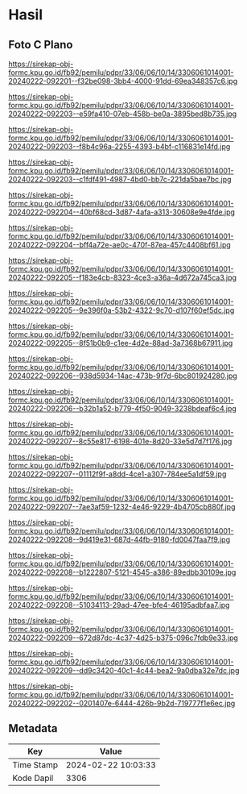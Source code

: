 # Hasil

## Foto C Plano

https://sirekap-obj-formc.kpu.go.id/fb92/pemilu/pdpr/33/06/06/10/14/3306061014001-20240222-092201--f32be098-3bb4-4000-91dd-69ea348357c6.jpg

https://sirekap-obj-formc.kpu.go.id/fb92/pemilu/pdpr/33/06/06/10/14/3306061014001-20240222-092203--e59fa410-07eb-458b-be0a-3895bed8b735.jpg

https://sirekap-obj-formc.kpu.go.id/fb92/pemilu/pdpr/33/06/06/10/14/3306061014001-20240222-092203--f8b4c96a-2255-4393-b4bf-c116831e14fd.jpg

https://sirekap-obj-formc.kpu.go.id/fb92/pemilu/pdpr/33/06/06/10/14/3306061014001-20240222-092203--c1fdf491-4987-4bd0-bb7c-221da5bae7bc.jpg

https://sirekap-obj-formc.kpu.go.id/fb92/pemilu/pdpr/33/06/06/10/14/3306061014001-20240222-092204--40bf68cd-3d87-4afa-a313-30608e9e4fde.jpg

https://sirekap-obj-formc.kpu.go.id/fb92/pemilu/pdpr/33/06/06/10/14/3306061014001-20240222-092204--bff4a72e-ae0c-470f-87ea-457c4408bf61.jpg

https://sirekap-obj-formc.kpu.go.id/fb92/pemilu/pdpr/33/06/06/10/14/3306061014001-20240222-092205--f183e4cb-8323-4ce3-a36a-4d672a745ca3.jpg

https://sirekap-obj-formc.kpu.go.id/fb92/pemilu/pdpr/33/06/06/10/14/3306061014001-20240222-092205--9e396f0a-53b2-4322-9c70-d107f60ef5dc.jpg

https://sirekap-obj-formc.kpu.go.id/fb92/pemilu/pdpr/33/06/06/10/14/3306061014001-20240222-092205--8f51b0b9-c1ee-4d2e-88ad-3a7368b67911.jpg

https://sirekap-obj-formc.kpu.go.id/fb92/pemilu/pdpr/33/06/06/10/14/3306061014001-20240222-092206--938d5934-14ac-473b-9f7d-6bc801924280.jpg

https://sirekap-obj-formc.kpu.go.id/fb92/pemilu/pdpr/33/06/06/10/14/3306061014001-20240222-092206--b32b1a52-b779-4f50-9049-3238bdeaf6c4.jpg

https://sirekap-obj-formc.kpu.go.id/fb92/pemilu/pdpr/33/06/06/10/14/3306061014001-20240222-092207--8c55e817-6198-401e-8d20-33e5d7d7f176.jpg

https://sirekap-obj-formc.kpu.go.id/fb92/pemilu/pdpr/33/06/06/10/14/3306061014001-20240222-092207--01112f9f-a8dd-4ce1-a307-784ee5a1df59.jpg

https://sirekap-obj-formc.kpu.go.id/fb92/pemilu/pdpr/33/06/06/10/14/3306061014001-20240222-092207--7ae3af59-1232-4e46-9229-4b4705cb880f.jpg

https://sirekap-obj-formc.kpu.go.id/fb92/pemilu/pdpr/33/06/06/10/14/3306061014001-20240222-092208--9d419e31-687d-44fb-9180-fd0047faa7f9.jpg

https://sirekap-obj-formc.kpu.go.id/fb92/pemilu/pdpr/33/06/06/10/14/3306061014001-20240222-092208--b1222807-5121-4545-a386-89edbb30109e.jpg

https://sirekap-obj-formc.kpu.go.id/fb92/pemilu/pdpr/33/06/06/10/14/3306061014001-20240222-092208--51034113-29ad-47ee-bfe4-46195adbfaa7.jpg

https://sirekap-obj-formc.kpu.go.id/fb92/pemilu/pdpr/33/06/06/10/14/3306061014001-20240222-092209--672d87dc-4c37-4d25-b375-096c7fdb9e33.jpg

https://sirekap-obj-formc.kpu.go.id/fb92/pemilu/pdpr/33/06/06/10/14/3306061014001-20240222-092209--dd9c3420-40c1-4c44-bea2-9a0dba32e7dc.jpg

https://sirekap-obj-formc.kpu.go.id/fb92/pemilu/pdpr/33/06/06/10/14/3306061014001-20240222-092202--0201407e-6444-426b-9b2d-719777f1e6ec.jpg


## Metadata

| Key        | Value               |
| ---------- | ------------------- |
| Time Stamp | 2024-02-22 10:03:33 |
| Kode Dapil | 3306                |



